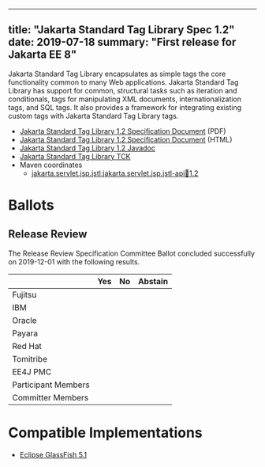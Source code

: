<!-- Template for the root page of a specification release -->
---
title: "Jakarta Standard Tag Library Spec 1.2"
date: 2019-07-18
summary: "First release for Jakarta EE 8"
---
Jakarta Standard Tag Library encapsulates as simple tags the core functionality common to many Web applications.
Jakarta Standard Tag Library has support for common, structural tasks such as iteration and conditionals, tags
for manipulating XML documents, internationalization tags, and SQL tags. It also provides a framework for integrating
existing custom tags with Jakarta Standard Tag Library tags.

* [Jakarta Standard Tag Library 1.2 Specification Document](./jstl-1.2-spec.pdf) (PDF)
* [Jakarta Standard Tag Library 1.2 Specification Document](./jstl-1.2-spec.html) (HTML)
* [Jakarta Standard Tag Library 1.2 Javadoc](./apidocs)
* [Jakarta Standard Tag Library TCK](https://download.eclipse.org/jakartaee/tags/1.2/eclipse-tags-tck-1.2.0.zip)
* Maven coordinates
  * [jakarta.servlet.jsp.jstl:jakarta.servlet.jsp.jstl-api:jar:1.2](https://search.maven.org/artifact/jakarta.servlet.jsp.jstl/jakarta.servlet.jsp.jstl-api/1.2/jar)

# Ballots

## Release Review

The Release Review Specification Committee Ballot concluded successfully on 2019-12-01 with the following results.

|                       |  Yes    | No      | Abstain  |
|-----------------------|---------|---------|----------|
|Fujitsu                |         |         |          |
|IBM                    |         |         |          |
|Oracle                 |         |         |          |
|Payara                 |         |         |          |
|Red Hat                |         |         |          |
|Tomitribe              |         |         |          |
|EE4J PMC               |         |         |          |
|Participant Members    |         |         |          |
|Committer Members      |         |         |          |

# Compatible Implementations

* [Eclipse GlassFish 5.1](https://eclipse-ee4j.github.io/glassfish/)

